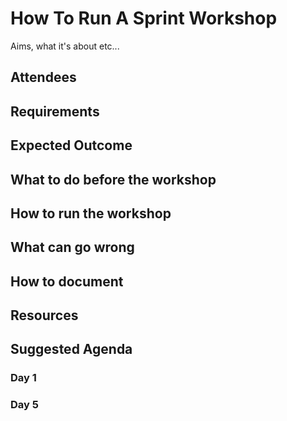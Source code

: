 # How To Run A Sprint Workshop
Aims, what it's about etc...

## Attendees

## Requirements

## Expected Outcome

## What to do before the workshop

## How to run the workshop

## What can go wrong

## How to document

## Resources

## Suggested Agenda
### Day 1

### Day 5
